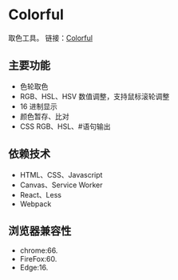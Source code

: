 # Colorful

取色工具。
链接：<a href='https://wings-j.github.io/colorful/' target='_blank'>Colorful</a>

## 主要功能

- 色轮取色
- RGB、HSL、HSV 数值调整，支持鼠标滚轮调整
- 16 进制显示
- 颜色暂存、比对
- CSS RGB、HSL、#语句输出

## 依赖技术

- HTML、CSS、Javascript
- Canvas、Service Worker
- React、Less
- Webpack

## 浏览器兼容性

- chrome:66.
- FireFox:60.
- Edge:16.
